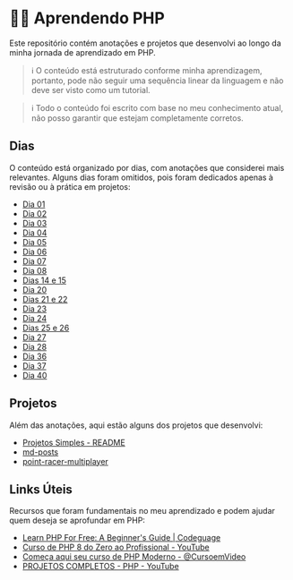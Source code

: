 # 🧑‍💻 Aprendendo PHP

Este repositório contém anotações e projetos que desenvolvi ao longo da minha jornada de aprendizado em PHP.

> ℹ️ O conteúdo está estruturado conforme minha aprendizagem, portanto, pode não seguir uma sequência linear da linguagem e não deve ser visto como um tutorial.

> ℹ️ Todo o conteúdo foi escrito com base no meu conhecimento atual, não posso garantir que estejam completamente corretos.

## Dias

O conteúdo está organizado por dias, com anotações que considerei mais relevantes. Alguns dias foram omitidos, pois foram dedicados apenas à revisão ou à prática em projetos:

- [Dia 01](./days/01.md)
- [Dia 02](./days/02.md)
- [Dia 03](./days/03.md)
- [Dia 04](./days/04.md)
- [Dia 05](./days/05.md)
- [Dia 06](./days/06.md)
- [Dia 07](./days/07.md)
- [Dia 08](./days/08.md)
- [Dias 14 e 15](./days/14e15.md)
- [Dia 20](./days/20.md)
- [Dias 21 e 22](./days/21e22.md)
- [Dia 23](./days/23.md)
- [Dia 24](./days/24.md)
- [Dias 25 e 26](./days/25e26.md)
- [Dia 27](./days/27.md)
- [Dia 28](./days/28.md)
- [Dia 36](./days/36.md)
- [Dia 37](./days/37.md)
- [Dia 40](./days/40.md)

## Projetos

Além das anotações, aqui estão alguns dos projetos que desenvolvi:

- [Projetos Simples - README](./projects/README.md)
- [md-posts](https://github.com/CarlosEduts/md-posts)
- [point-racer-multiplayer](https://github.com/CarlosEduts/point-racer-multiplayer)

## Links Úteis

Recursos que foram fundamentais no meu aprendizado e podem ajudar quem deseja se aprofundar em PHP:

- [Learn PHP For Free: A Beginner's Guide | Codeguage](https://www.codeguage.com/courses/php)
- [Curso de PHP 8 do Zero ao Profissional - YouTube](https://www.youtube.com/playlist?list=PL0N5TAOhX5E9eJ9Ix6YUIgEw3lNmaIEE9)
- [Começa aqui seu curso de PHP Moderno - @CursoemVideo](https://www.youtube.com/playlist?list=PLHz_AreHm4dlFPrCXCmd5g92860x_Pbr_)
- [PROJETOS COMPLETOS - PHP - YouTube](https://www.youtube.com/playlist?list=PLXik_5Br-zO_d-XHe8bZAWN9-nBGhIAyx)
